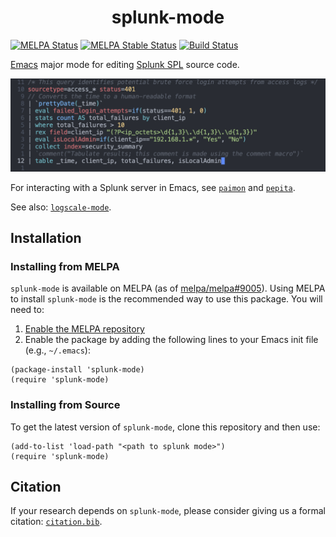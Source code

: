 <h1 align="center">splunk-mode</h1>

[![MELPA Status](https://melpa.org/packages/splunk-mode-badge.svg)](https://melpa.org/#/splunk-mode)
[![MELPA Stable Status](https://stable.melpa.org/packages/splunk-mode-badge.svg)](https://stable.melpa.org/#/splunk-mode)
[![Build Status](https://github.com/jakewilliami/splunk-mode/actions/workflows/test.yml/badge.svg)](https://github.com/jakewilliami/splunk-mode/actions/workflows/test.yml)

[Emacs](https://www.gnu.org/software/emacs/) major mode for editing [Splunk SPL](https://splunk.com/) source code.

![example of syntax highlighting with splunk-mode](./assets/screenshot.png "Syntax highlighting with splunk-mode")

For interacting with a Splunk server in Emacs, see [`paimon`](https://github.com/r0man/paimon.el/) and [`pepita`](https://github.com/sebasmonia/pepita/).

See also: [`logscale-mode`](https://github.com/jakewilliami/logscale-mode/).

## Installation

### Installing from MELPA

`splunk-mode` is available on MELPA (as of [melpa/melpa#9005](https://github.com/melpa/melpa/pull/9005)).  Using MELPA to install `splunk-mode` is the recommended way to use this package.  You will need to:
  1. [Enable the MELPA repository](https://melpa.org/#/getting-started)
  2. Enable the package by adding the following lines to your Emacs init file (e.g., `~/.emacs`):
```elisp
(package-install 'splunk-mode)
(require 'splunk-mode)
```

### Installing from Source

To get the latest version of `splunk-mode`, clone this repository and then use:
```elisp
(add-to-list 'load-path "<path to splunk mode>")
(require 'splunk-mode)
```

## Citation

If your research depends on `splunk-mode`, please consider giving us a formal citation: [`citation.bib`](./citation.bib).
